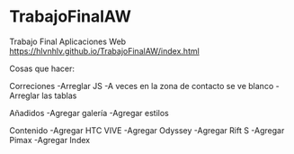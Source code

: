 # TrabajoFinalAW
Trabajo Final Aplicaciones Web
https://hlvnhlv.github.io/TrabajoFinalAW/index.html


Cosas que hacer:

Correciones
-Arreglar JS
-A veces en la zona de contacto se ve blanco
-Arreglar las tablas

Añadidos
-Agregar galería
-Agregar estilos

Contenido
-Agregar HTC VIVE
-Agregar Odyssey
-Agregar Rift S
-Agregar Pimax
-Agregar Index
